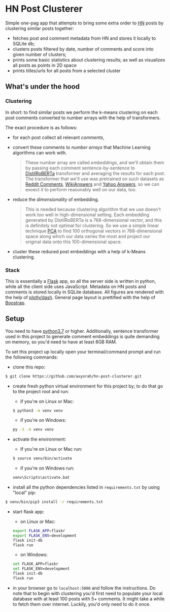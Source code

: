 # HN Post Clusterer

Simple one-pag app that attempts to bring some extra order to [HN](https://news.ycombinator.com/) posts by clustering similar posts together:

- fetches post and comment metadata from HN and stores it locally to SQLite db;
- clusters posts filtered by date, number of comments and score into given number of clusters;
- prints some basic statistics about clustering results; 
as well as visualizes all posts as points in 2D space
- prints titles/urls for all posts from a selected cluster

## What's under the hood
### Clustering
In short: to find similar posts we perform the k-means clustering on each post comments converted to number arrays with the help of transformers.

The exact procedure is as follows: 
- for each post collect all relevant *comments*,
- convert these comments to *number arrays* that Machine Learning algorithms can work with.
  > These number array are called *embeddings*, and we'll obtain them by passing each comment sentence-by-sentence to [DistilRoBERTa](https://huggingface.co/sentence-transformers/all-distilroberta-v1) transformer and averaging the results for each post. The transformer that we'll use was pretrained on such datasets as [Reddit Comments](https://github.com/PolyAI-LDN/conversational-datasets/tree/master/reddit), [WikiAnswers](https://github.com/afader/oqa#wikianswers-corpus) and [Yahoo Answers](https://www.kaggle.com/soumikrakshit/yahoo-answers-dataset), so we can exoect it to perform reasonably well on our data, too.

- reduce the *dimensionality* of embedding.
  > This is needed because clustering algorithm that we use doesn't work too well in high-dimensional setting. Each embedding generated by DistilRoBERTa is a 768-dimensional vector, and this is definitely not optimal for clustering. So we use a simple linear technique [PCA](https://en.wikipedia.org/wiki/Principal_component_analysis) to find 100 orthogonal vectors in 768-dimensional space along which our data varies the most and project our original data onto this 100-dimensional space.

- cluster these reduced post embeddings with a help of k-Means clustering.

### Stack
This is essentially a [Flask](https://flask.palletsprojects.com/en/2.0.x/) app, so all the server side is written in python, 
while all the client side uses JavaScript. Metadata on HN posts and comments is stored locally in SQLite database. All figures are rendered with the help of [plotly/dash](https://plotly.com/dash/). General page layout is prettified with the help of [Boostrap](https://getbootstrap.com/).

## Setup
You need to have [python3.7](https://www.python.org/downloads/) or higher. Additionally, 
sentence transformer used in this project to generate comment embeddings is quite demanding on memory, so you'd need to have at least 8GB RAM.

To set this project up locally open your terminal/command prompt and run the following commands:
- clone this repo:
```bash
$ git clone https://github.com/axyorah/hn-post-clusterer.git
```

- create fresh python virtual environment for this project by; to do that go to the project root and run:
  - if you're on Linux or Mac:
  ```bash
  $ python3 -m venv venv
  ```
  - if you're on Windows:
  ```bash
  py -3 -m venv venv
  ```

- activate the environment:
  - If you're on Linux or Mac run:
  ```bash
  $ source venv/bin/activate
  ````
  - if you're on Windows run:
  ```bash
  venv\Scripts\activate.bat
  ```

- install all the python dependencies listed in `requirements.txt` by using "local" pip:
```bash
$ venv/bin/pip3 install -r requirements.txt
```

- start flask app:
  - on Linux or Mac:
  ```bash
  export FLASK_APP=flaskr
  export FLASK_ENV=development
  flask init-db
  flask run
  ```
  - on Windows:
  ```bash
  set FLASK_APP=flaskr
  set FLASK_ENV=development
  flask init-db
  flask run
  ```

- in your browser go to `localhost:5000` and follow the instructions. Do note that to begin with clustering you'd first need to populate your local database with at least 100 posts with 5+ comments. It might take a while to fetch them over internet. Luckily, you'd only need to do it once.